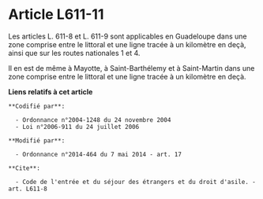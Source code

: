 # Article L611-11

Les articles L. 611-8 et L. 611-9 sont applicables en Guadeloupe dans une zone comprise entre le littoral et une ligne tracée
à un kilomètre en deçà, ainsi que sur les routes nationales 1 et 4. 

Il en est de même à Mayotte, à Saint-Barthélemy et à Saint-Martin dans une zone comprise entre le littoral et une ligne
tracée à un kilomètre en deçà.

**Liens relatifs à cet article**

	**Codifié par**:

	  - Ordonnance n°2004-1248 du 24 novembre 2004
	  - Loi n°2006-911 du 24 juillet 2006

	**Modifié par**:

	  - Ordonnance n°2014-464 du 7 mai 2014 - art. 17

	**Cite**:

	  - Code de l'entrée et du séjour des étrangers et du droit d'asile. - art. L611-8
